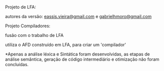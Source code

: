 
Projeto de LFA:

  autores da versão: eassis.vieira@gmail.com e gabrielhmoro@gmail.com

Projeto Compiladores:

fusão com o trabalho de LFA

utiliza o AFD construído em LFA, para criar um 'compilador'

*Apenas a análise léxica e Sintática foram desenvolvidas, as etapas de análise semântica, geração de código intermediário e otimização não foram concluídas.

